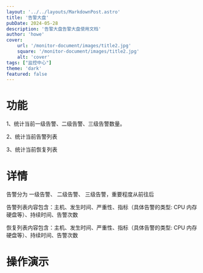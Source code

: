 ```yaml
---
layout: '../../layouts/MarkdownPost.astro'
title: '告警大盘'
pubDate: 2024-05-28
description: '告警大盘告警大盘使用文档'
author: 'howe'
cover:
    url: '/monitor-document/images/title2.jpg'
    square: '/monitor-document/images/title2.jpg'
    alt: 'cover'
tags: ["监控中心"] 
theme: 'dark'
featured: false
---
```


# 功能
1、统计当前一级告警、二级告警、三级告警数量。

2、统计当前告警列表

3、统计当前恢复列表

# 详情
告警分为 一级告警、 二级告警、 三级告警，重要程度从前往后

告警列表内容包含：主机、发生时间、严重性、指标（具体告警的类型: CPU 内存 硬盘等）、持续时间、告警次数

恢复列表内容包含：主机、发生时间、严重性、指标（具体告警的类型: CPU 内存 硬盘等）、持续时间、告警次数

# 操作演示
